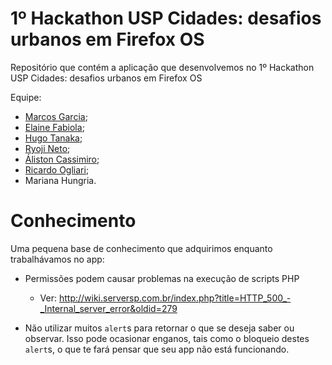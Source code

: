 1º Hackathon USP Cidades: desafios urbanos em Firefox OS
==============================

Repositório que contém a aplicação que desenvolvemos no 1º Hackathon USP Cidades: desafios urbanos em Firefox OS

Equipe:

* [Marcos Garcia](http://github.com/marcker);
* [Elaine Fabiola](https://github.com/elainefabiola);
* [Hugo Tanaka](https://github.com/hugoht1);
* [Ryoji Neto](https://github.com/Ryojikn);
* [Áliston Cassimiro](https://github.com/cassimiro);
* [Ricardo Ogliari](https://github.com/ricardoogliari);
* Mariana Hungria.

Conhecimento
==============

Uma pequena base de conhecimento que adquirimos enquanto trabalhávamos no app:

* Permissões podem causar problemas na execução de scripts PHP
  * Ver: http://wiki.serversp.com.br/index.php?title=HTTP_500_-_Internal_server_error&oldid=279

* Não utilizar muitos `alert`s para retornar o que se deseja saber ou observar.
  Isso pode ocasionar enganos, tais como o bloqueio destes `alert`s, o que te fará
  pensar que seu app não está funcionando.